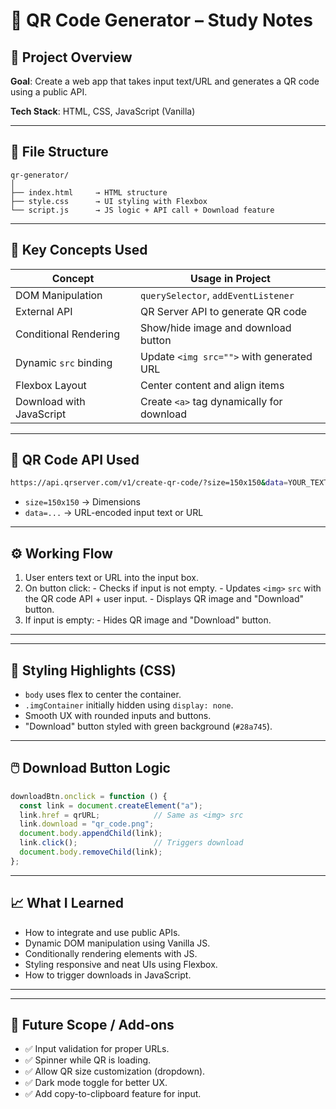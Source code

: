 # 📘 QR Code Generator – Study Notes

## 📌 Project Overview

**Goal**: Create a web app that takes input text/URL and generates a QR code using a public API.

**Tech Stack**: HTML, CSS, JavaScript (Vanilla)

---

## 🧱 File Structure

```plaintext
qr-generator/
│
├── index.html     → HTML structure
├── style.css      → UI styling with Flexbox
└── script.js      → JS logic + API call + Download feature
```

---

## 🧩 Key Concepts Used

| **Concept**            | **Usage in Project**                                   |
|-------------------------|-------------------------------------------------------|
| DOM Manipulation        | `querySelector`, `addEventListener`                   |
| External API            | QR Server API to generate QR code                     |
| Conditional Rendering   | Show/hide image and download button                   |
| Dynamic `src` binding   | Update `<img src="">` with generated URL              |
| Flexbox Layout          | Center content and align items                        |
| Download with JavaScript| Create `<a>` tag dynamically for download             |

---

## 🔗 QR Code API Used

```bash
https://api.qrserver.com/v1/create-qr-code/?size=150x150&data=YOUR_TEXT
```

- `size=150x150` → Dimensions  
- `data=...` → URL-encoded input text or URL  

---

## ⚙️ Working Flow

1. User enters text or URL into the input box.
2. On button click:
          - Checks if input is not empty.
          - Updates `<img>` `src` with the QR code API + user input.
          - Displays QR image and "Download" button.
3. If input is empty:
          - Hides QR image and "Download" button.

---



---

## 🎨 Styling Highlights (CSS)

- `body` uses flex to center the container.
- `.imgContainer` initially hidden using `display: none`.
- Smooth UX with rounded inputs and buttons.
- "Download" button styled with green background (`#28a745`).

---

## 🖱️ Download Button Logic

```javascript
downloadBtn.onclick = function () {
  const link = document.createElement("a");
  link.href = qrURL;            // Same as <img> src
  link.download = "qr_code.png";
  document.body.appendChild(link);
  link.click();                 // Triggers download
  document.body.removeChild(link);
};
```

---

## 📈 What I Learned

- How to integrate and use public APIs.
- Dynamic DOM manipulation using Vanilla JS.
- Conditionally rendering elements with JS.
- Styling responsive and neat UIs using Flexbox.
- How to trigger downloads in JavaScript.

---



---

## 🚀 Future Scope / Add-ons

- ✅ Input validation for proper URLs.
- ✅ Spinner while QR is loading.
- ✅ Allow QR size customization (dropdown).
- ✅ Dark mode toggle for better UX.
- ✅ Add copy-to-clipboard feature for input.